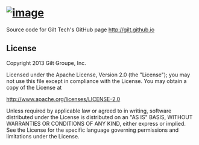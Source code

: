 [![image](https://raw.githubusercontent.com/nb333/gilt.github.com/master/img/gilt-tech-logo.png)](http://gilt.github.io)
========

Source code for Gilt Tech's GitHub page http://gilt.github.io

## License

Copyright 2013 Gilt Groupe, Inc.

Licensed under the Apache License, Version 2.0 (the "License");
you may not use this file except in compliance with the License.
You may obtain a copy of the License at

   http://www.apache.org/licenses/LICENSE-2.0

Unless required by applicable law or agreed to in writing, software
distributed under the License is distributed on an "AS IS" BASIS,
WITHOUT WARRANTIES OR CONDITIONS OF ANY KIND, either express or implied.
See the License for the specific language governing permissions and
limitations under the License.
